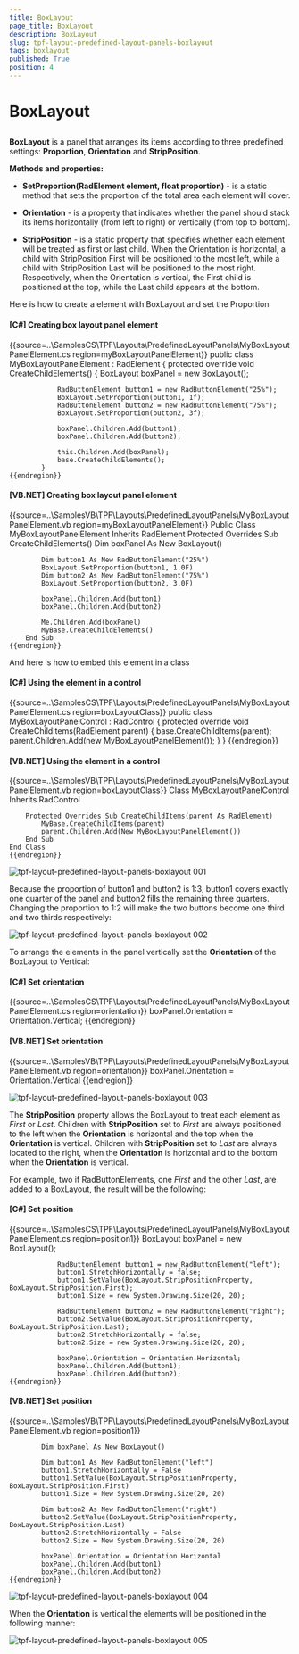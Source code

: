 ```yaml
---
title: BoxLayout
page_title: BoxLayout
description: BoxLayout
slug: tpf-layout-predefined-layout-panels-boxlayout
tags: boxlayout
published: True
position: 4
---
```


# BoxLayout



## 

__BoxLayout__ is a panel that arranges its items according to three predefined settings: 
	       	__Proportion__, __Orientation__ and __StripPosition__.
	   

__Methods and properties:__

* __SetProportion(RadElement element, float proportion)__ - is a static
		  		method that sets the proportion of the total area each element will cover.
		  	

* __Orientation__ - is a property that indicates whether 
		  		the panel should stack its items horizontally (from left to right) or vertically (from top to bottom).
		  	

* __StripPosition__ - is a static property that specifies whether
		  		each element will be treated as first or last child. When the Orientation is horizontal,
		  		a child with StripPosition First will be positioned to the most left, while a child with 
		  		StripPosition Last will be positioned to the most right. Respectively, when the Orientation
		  		is vertical, the First child is positioned at the top, while the Last child appears at the bottom.
		  	

Here is how to create a element with BoxLayout and set the Proportion

#### __[C#] Creating box layout panel element__

{{source=..\SamplesCS\TPF\Layouts\PredefinedLayoutPanels\MyBoxLayoutPanelElement.cs region=myBoxLayoutPanelElement}}
	    public class MyBoxLayoutPanelElement : RadElement
	    {
	        protected override void CreateChildElements()
	        {
	            BoxLayout boxPanel = new BoxLayout();
	
	            RadButtonElement button1 = new RadButtonElement("25%");
	            BoxLayout.SetProportion(button1, 1f);
	            RadButtonElement button2 = new RadButtonElement("75%");
	            BoxLayout.SetProportion(button2, 3f);
	
	            boxPanel.Children.Add(button1);
	            boxPanel.Children.Add(button2);
	
	            this.Children.Add(boxPanel);
	            base.CreateChildElements();
	        }
	{{endregion}}



#### __[VB.NET] Creating box layout panel element__

{{source=..\SamplesVB\TPF\Layouts\PredefinedLayoutPanels\MyBoxLayoutPanelElement.vb region=myBoxLayoutPanelElement}}
	Public Class MyBoxLayoutPanelElement
	    Inherits RadElement
	    Protected Overrides Sub CreateChildElements()
	        Dim boxPanel As New BoxLayout()
	
	        Dim button1 As New RadButtonElement("25%")
	        BoxLayout.SetProportion(button1, 1.0F)
	        Dim button2 As New RadButtonElement("75%")
	        BoxLayout.SetProportion(button2, 3.0F)
	
	        boxPanel.Children.Add(button1)
	        boxPanel.Children.Add(button2)
	
	        Me.Children.Add(boxPanel)
	        MyBase.CreateChildElements()
	    End Sub
	{{endregion}}



And here is how to embed this element in a class

#### __[C#] Using the element in a control__

{{source=..\SamplesCS\TPF\Layouts\PredefinedLayoutPanels\MyBoxLayoutPanelElement.cs region=boxLayoutClass}}
	    public class MyBoxLayoutPanelControl : RadControl
	    {
	        protected override void CreateChildItems(RadElement parent)
	        {
	            base.CreateChildItems(parent);
	            parent.Children.Add(new MyBoxLayoutPanelElement());
	        }
	    }
	{{endregion}}



#### __[VB.NET] Using the element in a control__

{{source=..\SamplesVB\TPF\Layouts\PredefinedLayoutPanels\MyBoxLayoutPanelElement.vb region=boxLayoutClass}}
	Class MyBoxLayoutPanelControl
	    Inherits RadControl
	
	    Protected Overrides Sub CreateChildItems(parent As RadElement)
	        MyBase.CreateChildItems(parent)
	        parent.Children.Add(New MyBoxLayoutPanelElement())
	    End Sub
	End Class
	{{endregion}}



![tpf-layout-predefined-layout-panels-boxlayout 001](images/tpf-layout-predefined-layout-panels-boxlayout001.png)

Because the proportion of button1 and button2 is 1:3, button1 covers exactly one quarter of the panel and button2 
			fills the remaining three quarters. Changing the proportion to 1:2 will make the two buttons become one third and two thirds respectively:
		

![tpf-layout-predefined-layout-panels-boxlayout 002](images/tpf-layout-predefined-layout-panels-boxlayout002.png)

To arrange the elements in the panel vertically set the __Orientation__ of the BoxLayout to Vertical:

#### __[C#] Set orientation__

{{source=..\SamplesCS\TPF\Layouts\PredefinedLayoutPanels\MyBoxLayoutPanelElement.cs region=orientation}}
	            boxPanel.Orientation = Orientation.Vertical;
	{{endregion}}



#### __[VB.NET] Set orientation__

{{source=..\SamplesVB\TPF\Layouts\PredefinedLayoutPanels\MyBoxLayoutPanelElement.vb region=orientation}}
	        boxPanel.Orientation = Orientation.Vertical
	{{endregion}}



![tpf-layout-predefined-layout-panels-boxlayout 003](images/tpf-layout-predefined-layout-panels-boxlayout003.png)

The __StripPosition__ property allows the BoxLayout to treat each element as
        	*First* or *Last*. Children with __StripPosition__ 
        	set to *First* are always positioned to the left when the __Orientation__ 
        	is horizontal and the top when the __Orientation__ is vertical. Children with __StripPosition__ 
        	set to *Last* are always located to the right, when the __Orientation__ is horizontal and 
        	to the bottom when the __Orientation__ is vertical.
        

For example, two if RadButtonElements, one *First* and the other 
        	*Last*, are added to a BoxLayout, the result will be the following:
        

#### __[C#] Set position__

{{source=..\SamplesCS\TPF\Layouts\PredefinedLayoutPanels\MyBoxLayoutPanelElement.cs region=position1}}
	            BoxLayout boxPanel = new BoxLayout();
	
	            RadButtonElement button1 = new RadButtonElement("left");
	            button1.StretchHorizontally = false;
	            button1.SetValue(BoxLayout.StripPositionProperty, BoxLayout.StripPosition.First);
	            button1.Size = new System.Drawing.Size(20, 20);
	
	            RadButtonElement button2 = new RadButtonElement("right");
	            button2.SetValue(BoxLayout.StripPositionProperty, BoxLayout.StripPosition.Last);
	            button2.StretchHorizontally = false;
	            button2.Size = new System.Drawing.Size(20, 20);
	
	            boxPanel.Orientation = Orientation.Horizontal;
	            boxPanel.Children.Add(button1);
	            boxPanel.Children.Add(button2);
	{{endregion}}



#### __[VB.NET] Set position__

{{source=..\SamplesVB\TPF\Layouts\PredefinedLayoutPanels\MyBoxLayoutPanelElement.vb region=position1}}
	
	        Dim boxPanel As New BoxLayout()
	
	        Dim button1 As New RadButtonElement("left")
	        button1.StretchHorizontally = False
	        button1.SetValue(BoxLayout.StripPositionProperty, BoxLayout.StripPosition.First)
	        button1.Size = New System.Drawing.Size(20, 20)
	
	        Dim button2 As New RadButtonElement("right")
	        button2.SetValue(BoxLayout.StripPositionProperty, BoxLayout.StripPosition.Last)
	        button2.StretchHorizontally = False
	        button2.Size = New System.Drawing.Size(20, 20)
	
	        boxPanel.Orientation = Orientation.Horizontal
	        boxPanel.Children.Add(button1)
	        boxPanel.Children.Add(button2)
	{{endregion}}



![tpf-layout-predefined-layout-panels-boxlayout 004](images/tpf-layout-predefined-layout-panels-boxlayout004.png)

When the __Orientation__ is vertical the elements will be positioned in the following manner:

![tpf-layout-predefined-layout-panels-boxlayout 005](images/tpf-layout-predefined-layout-panels-boxlayout005.png)
